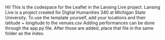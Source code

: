 Hi! This is the codespace for the Leaflet in the Lansing Live project. 
Lansing Live is a project created for Digital Humanities 340 at Michigan State University.
To use the template yourself, add your locations and their latitude + longitude to the venues.csv
Adding performances can be done through the app.py file. After those are added, place that file in the same folder as the index.
